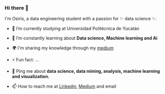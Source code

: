 ### Hi there 👋

I'm Osiris, a data engineering student with a passion for ✨ data science ✨.

- 🔭 I’m currently studying at Universidad Politécnica de Yucatán
- 🌱 I’m constantly learning about **Data science, Machine learning and Ai**
- 🌍 I'm sharing my knowledge through my [medium](https://medium.com/@osiriscs)
- ⚡ Fun fact: ...
- 💬 Ping me about **data science, data mining, analysis, machine learning and visualization.**

- 📫 How to reach me at [Linkedin](linkedin.com/in/osiris-cámara-9485171a4), [Medium](https://medium.com/@osiriscs) and email

